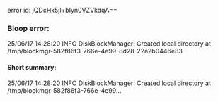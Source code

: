 error id: jQDcHx5jl+bIyn0VZVkdqA==
### Bloop error:

25/06/17 14:28:20 INFO DiskBlockManager: Created local directory at /tmp/blockmgr-582f86f3-766e-4e99-8d28-22a2b0446e83
#### Short summary: 

25/06/17 14:28:20 INFO DiskBlockManager: Created local directory at /tmp/blockmgr-582f86f3-766e-4e99...